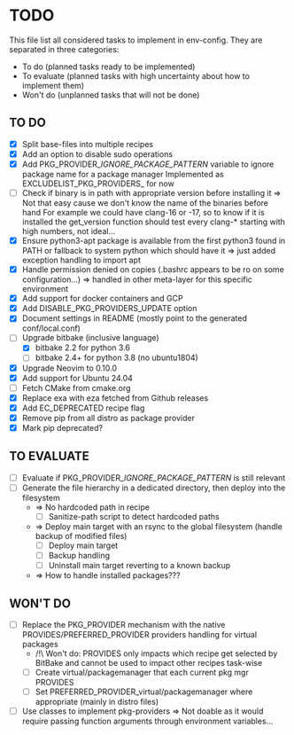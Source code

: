 # TODO

This file list all considered tasks to implement in env-config. They are
separated in three categories:
- To do (planned tasks ready to be implemented)
- To evaluate (planned tasks with high uncertainty about how to implement them)
- Won't do (unplanned tasks that will not be done)

## TO DO

- [x] Split base-files into multiple recipes
- [x] Add an option to disable sudo operations
- [x] Add PKG_PROVIDER_<pkgprov>_IGNORE_PACKAGE_PATTERN_<pkg> variable to ignore package name for a package manager
      Implemented as EXCLUDELIST_PKG_PROVIDERS_<pkg> for now
- [ ] Check if binary is in path with appropriate version before installing it
      => Not that easy cause we don't know the name of the binaries before hand
         For example we could have clang-16 or -17, so to know if it is installed
         the get_version function should test every clang-* starting with high numbers, not ideal...
- [x] Ensure python3-apt package is available from the first python3 found in
      PATH or fallback to system python which should have it
      => just added exception handling to import apt
- [x] Handle permission denied on copies (.bashrc appears to be ro on some configuration...)
      => handled in other meta-layer for this specific environment
- [x] Add support for docker containers and GCP
- [x] Add DISABLE_PKG_PROVIDERS_UPDATE option
- [x] Document settings in README (mostly point to the generated conf/local.conf)
- [ ] Upgrade bitbake (inclusive language)
  - [x] bitbake 2.2 for python 3.6
  - [ ] bitbake 2.4+ for python 3.8 (no ubuntu1804)
- [x] Upgrade Neovim to 0.10.0
- [x] Add support for Ubuntu 24.04
- [ ] Fetch CMake from cmake.org
- [x] Replace exa with eza fetched from Github releases
- [x] Add EC_DEPRECATED recipe flag
- [x] Remove pip from all distro as package provider
- [x] Mark pip deprecated?

## TO EVALUATE

- [ ] Evaluate if PKG_PROVIDER_<pkgprov>_IGNORE_PACKAGE_PATTERN_<pkg> is still relevant
- [ ] Generate the file hierarchy in a dedicated directory, then deploy into the filesystem
  - => No hardcoded path in recipe
    - [ ] Sanitize-path script to detect hardcoded paths
  - => Deploy main target with an rsync to the global filesystem (handle backup of modified files)
    - [ ] Deploy main target
    - [ ] Backup handling
    - [ ] Uninstall main target reverting to a known backup
  - => How to handle installed packages???

## WON'T DO

- [ ] Replace the PKG_PROVIDER mechanism with the native PROVIDES/PREFERRED_PROVIDER providers handling for virtual packages
  - /!\ Won't do: PROVIDES only impacts which recipe get selected by BitBake and cannot be used to impact other recipes task-wise
  - [ ] Create virtual/packagemanager that each current pkg mgr PROVIDES
  - [ ] Set PREFERRED_PROVIDER_virtual/packagemanager where appropriate (mainly in distro files)
- [ ] Use classes to implement pkg-providers
      => Not doable as it would require passing function arguments through environment variables...
